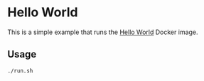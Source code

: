 # Hello World

This is a simple example that runs the [Hello World](https://hub.docker.com/_/hello-world) Docker image.

## Usage

```bash
./run.sh
```
